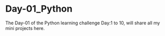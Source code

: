 # Day-01_Python
The Day-01 of the Python learning challenge 
Day:1 to 10, will share all my mini projects here.
